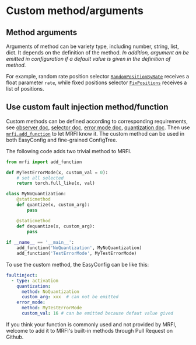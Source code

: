 # Custom method/arguments

## Method arguments

Arguments of method can be variety type, including number, string, list, dict. 
It depends on the definition of the method. 
*In addition, argument an be emitted in configuration if a default value is given in the definition of method.*

For example, random rate position selector [`RandomPositionByRate`](../selector/#mrfi.selector.RandomPositionByRate) receives a float parameter `rate`, 
while fixed positions selector [`FixPositions`](../selector/#mrfi.selector.FixPositions) receives a list of positions.

## Use custom fault injection method/function

Custom methods can be defined according to corresponding requirements, 
see [observer doc](observer.md), [selector doc](selector.md), [error mode doc](error_mode.md), [quantization doc](error_mode.md).
Then use [`mrfi.add_function`](../mrfi/#mrfi.mrfi.add_function) to let MRFI know it. 
The custom method can be used in both EasyConfig and fine-grained ConfigTree.

The following code adds two trivial method to MRFI.

```python
from mrfi import add_function

def MyTestErrorMode(x, custom_val = 0):
    # set all selected 
    return torch.full_like(x, val)

class MyNoQuantization:
    @staticmethod
    def quantize(x, custom_arg):
        pass

    @staticmethod
    def dequantize(x, custom_arg):
        pass
  
if __name__ == '__main__':
    add_function('NoQuantization', MyNoQuantization)
    add_function('TestErrorMode', MyTestErrorMode)

```

To use the custom method, the EasyConfig can be like this:

```yaml
faultinject:
  - type: activation
    quantization:
      method: NoQuantization
      custom_arg: xxx  # can not be emitted
    error_mode:
      method: MyTestErrorMode
      custom_val: 16 # can be emitted because defaut value gived
```

If you think your function is commonly used and not provided by MRFI, 
welcome to add it to MRFI's built-in methods through Pull Request on Github.
